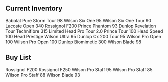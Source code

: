 Current Inventory
-----------------

Babolat Pure Storm Tour 98
Wilson Six One 95
Wilson Six One Tour 90
Lacoste Open 340
Rossignol F200
Prince Phantom 93
Dunlop Revelation Tour
Technifibre 315 Limited 
Head Pro Tour 2.0
Prince Tour 100
Head Speed 100
Head Prestige
Wilson Ultra 95
Dunlop Cx 200 Tour 95
Wilson Pro Open 100
Wilson Pro Open 100
Dunlop Biomimetic 300
Wilson Blade 98

Buy List
---------

Rossignol F200
Rossignol F250
Wilson Pro Staff 95
Wilson Pro Staff 85
Wilson Pro Staff 88
Wilson Blade 93


